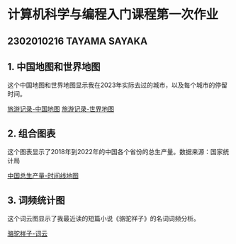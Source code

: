 # 计算机科学与编程入门课程第一次作业

## 2302010216    TAYAMA SAYAKA

## 1. 中国地图和世界地图

这个中国地图和世界地图显示我在2023年实际去过的城市，以及每个城市的停留时间。

[旅游记录-中国地图](https://sayakaaa00.github.io/Sayaka.github.io/中国地图-旅游行程.html)
[旅游记录-世界地图](https://sayakaaa00.github.io/Sayaka.github.io/世界地图-旅游行程.html)

## 2. 组合图表

这个图表显示了2018年到2022年的中国各个省份的总生产量。数据来源：国家统计局

[中国总生产量-时间线地图](https://sayakaaa00.github.io/Sayaka.github.io/组合地图-中国总生产量.html)

## 3. 词频统计图

这个词云图显示了我最近读的短篇小说《骆驼祥子》的名词词频分析。

[骆驼祥子-词云](https://sayakaaa00.github.io/Sayaka.github.io/词云-骆驼祥子.html)


